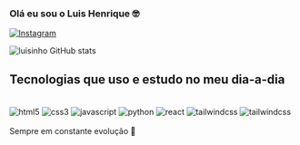 ### Olá eu sou o Luis Henrique 🤓
[![Instagram](https://img.shields.io/badge/Instagram-E4405F?style=for-the-badge&logo=instagram&logoColor=white)](https://instagram.com/luiis.png)

![luisinho GitHub stats](https://github-readme-stats.vercel.app/api?username=luisinho&show_icons=true&theme=dark)


## Tecnologias que uso e estudo no meu dia-a-dia

<div style="display: inline_block"> <br/>
    <img align='center' alt="html5" src="https://img.shields.io/badge/HTML5-E34F26?style=for-the-badge&logo=html5&logoColor=white"/>
        <img align='center' alt="css3" src="https://img.shields.io/badge/CSS3-1572B6?style=for-the-badge&logo=css3&logoColor=white"/>
        <img align='center' alt="javascript" src="https://img.shields.io/badge/JavaScript-323330?style=for-the-badge&logo=javascript&logoColor=F7DF1E"/>
        <img align='center' alt="python" src="https://img.shields.io/badge/Python-3776AB?style=for-the-badge&logo=python&logoColor=white"/>
        <img align='center' alt="react" src="https://img.shields.io/badge/React-20232A?style=for-the-badge&logo=react&logoColor=61DAFB"/>
        <img align='center' alt="tailwindcss" src="https://img.shields.io/badge/Tailwind_CSS-38B2AC?style=for-the-badge&logo=tailwind-css&logoColor=white"/>
        <img align='center' alt="tailwindcss" src="https://img.shields.io/badge/bootstrap-%238511FA.svg?style=for-the-badge&logo=bootstrap&logoColor=white"/>
</div><br/>
Sempre em constante evolução 🚀
